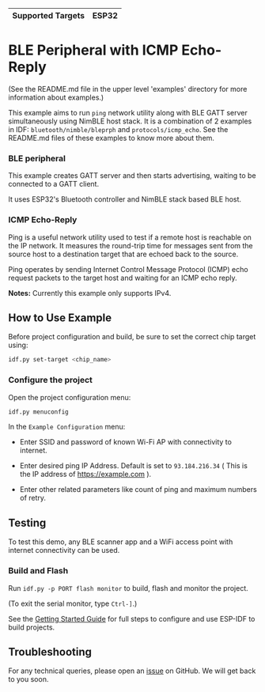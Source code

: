 | Supported Targets | ESP32 |
| ----------------- | ----- |

# BLE Peripheral with ICMP Echo-Reply

(See the README.md file in the upper level 'examples' directory for more information about examples.)

This example aims to run `ping` network utility along with BLE GATT server simultaneously using NimBLE host stack. It is a combination of 2 examples in IDF: `bluetooth/nimble/bleprph` and `protocols/icmp_echo`. See the README.md files of these examples to know more about them.

### BLE peripheral

This example creates GATT server and then starts advertising, waiting to be connected to a GATT client.

It uses ESP32's Bluetooth controller and NimBLE stack based BLE host.

### ICMP Echo-Reply

Ping is a useful network utility used to test if a remote host is reachable on the IP network. It measures the round-trip time for messages sent from the source host to a destination target that are echoed back to the source.

Ping operates by sending Internet Control Message Protocol (ICMP) echo request packets to the target host and waiting for an ICMP echo reply.

**Notes:** Currently this example only supports IPv4.

## How to Use Example

Before project configuration and build, be sure to set the correct chip target using:

```bash
idf.py set-target <chip_name>
```

### Configure the project

Open the project configuration menu: 

```bash
idf.py menuconfig
```

In the `Example Configuration` menu:

* Enter SSID and password of known Wi-Fi AP with connectivity to internet.
* Enter desired ping IP Address. Default is set to `93.184.216.34` ( This is the IP address of https://example.com ).

* Enter other related parameters like count of ping and maximum numbers of retry.

## Testing

To test this demo, any BLE scanner app and a WiFi access point with internet connectivity can be used.

### Build and Flash

Run `idf.py -p PORT flash monitor` to build, flash and monitor the project.

(To exit the serial monitor, type ``Ctrl-]``.)

See the [Getting Started Guide](https://idf.espressif.com/) for full steps to configure and use ESP-IDF to build projects.

## Troubleshooting

For any technical queries, please open an [issue](https://github.com/espressif/esp-idf/issues) on GitHub. We will get back to you soon.
